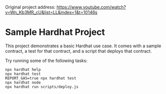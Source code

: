 Original project address: https://www.youtube.com/watch?v=Wn_Kb3MR_cU&list=LL&index=1&t=10146s



# Sample Hardhat Project

This project demonstrates a basic Hardhat use case. It comes with a sample contract, a test for that contract, and a script that deploys that contract.

Try running some of the following tasks:

```shell
npx hardhat help
npx hardhat test
REPORT_GAS=true npx hardhat test
npx hardhat node
npx hardhat run scripts/deploy.js
```
